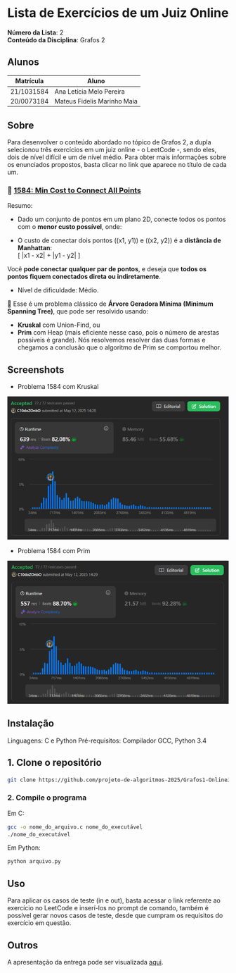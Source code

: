 # Lista de Exercícios de um Juiz Online

**Número da Lista**: 2<br>
**Conteúdo da Disciplina**: Grafos 2<br>

## Alunos
|Matrícula | Aluno |
| -- | -- |
| 21/1031584  |  Ana Letícia Melo Pereira |
| 20/0073184 |  Mateus Fidelis Marinho Maia |

## Sobre 
Para desenvolver o conteúdo abordado no tópico de Grafos 2, a dupla selecionou três exercícios em um juiz online - o LeetCode -, sendo eles, dois de nível difícil e um de nível médio. Para obter mais informações sobre os enunciados propostos, basta clicar no link que aparece no título de cada um.

### 🔗 [1584: Min Cost to Connect All Points](https://leetcode.com/problems/min-cost-to-connect-all-points/description/)
 Resumo:
- Dado um conjunto de pontos em um plano 2D, conecte todos os pontos com o **menor custo possível**, onde:

- O custo de conectar dois pontos \((x1, y1)\) e \((x2, y2)\) é a **distância de Manhattan**:  
  \[
  |x1 - x2| + |y1 - y2|
  \]

Você **pode conectar qualquer par de pontos**, e deseja que **todos os pontos fiquem conectados direta ou indiretamente**.

- Nível de dificuldade: Médio.

🧠 Esse é um problema clássico de **Árvore Geradora Mínima (Minimum Spanning Tree)**, que pode ser resolvido usando:

- **Kruskal** com Union-Find, ou
- **Prim** com Heap (mais eficiente nesse caso, pois o número de arestas possíveis é grande).
Nós resolvemos resolver das duas formas e chegamos a conclusão que o algoritmo de Prim se comportou melhor.

## Screenshots
- Problema 1584 com Kruskal
<img width="734" alt="1584 Kruskal" src="img\kruskal.png">

- Problema 1584 com Prim 
<img width="734" alt="1585 Prim" src="img\prim.png">


## Instalação 

Linguagens: C e Python
Pré-requisitos: Compilador GCC, Python 3.4 

## 1. Clone o repositório 

```bash
git clone https://github.com/projeto-de-algoritmos-2025/Grafos1-OnlineJudge.git
```

### 2. Compile o programa

Em C:
```bash
gcc -o nome_do_arquivo.c nome_do_executável  
./nome_do_executável
```

Em Python:
```bash
python arquivo.py
```

## Uso 
Para aplicar os casos de teste (in e out), basta acessar o link referente ao exercício no LeetCode e inserí-los no prompt de comando, também é possível gerar novos casos de teste, desde que cumpram os requisitos do exercício em questão.

## Outros 
A apresentação da entrega pode ser visualizada [aqui](). 
